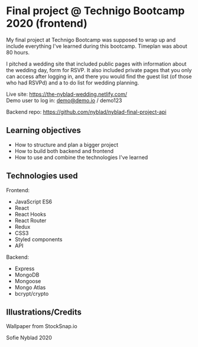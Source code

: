 # Final project @ Technigo Bootcamp 2020 (frontend)

My final project at Technigo Bootcamp was supposed to wrap up and include everything I've learned during this bootcamp. Timeplan was about 80 hours.

I pitched a wedding site that included public pages with information about the wedding day, form for RSVP. It also included private pages that you only can access after logging in, and there you would find the guest list (of those who had RSVPd) and a to do list for wedding planning.

Live site: https://the-nyblad-wedding.netlify.com/ <br>
Demo user to log in: demo@demo.io / demo123<br>

Backend repo: https://github.com/nyblad/nyblad-final-project-api <br>

## Learning objectives

* How to structure and plan a bigger project
* How to build both backend and frontend
* How to use and combine the technologies I've learned

## Technologies used

Frontend:
* JavaScript ES6 <br>
* React <br>
* React Hooks<br>
* React Router<br>
* Redux<br>
* CSS3 <br>
* Styled components <br>
* API <br>

Backend:
* Express <br>
* MongoDB <br>
* Mongoose <br>
* Mongo Atlas <br>
* bcrypt/crypto <br>

## Illustrations/Credits
Wallpaper from StockSnap.io <br>

Sofie Nyblad 2020